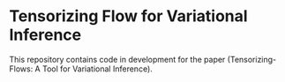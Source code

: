 # Tensorizing Flow for Variational Inference

This repository contains code in development for the paper (Tensorizing-Flows: A Tool for Variational Inference). 